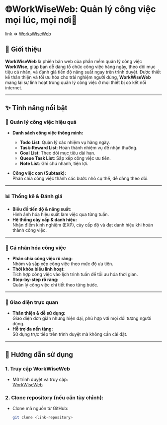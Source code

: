 # 🌐WorkWiseWeb: Quản lý công việc mọi lúc, mọi nơi🌟

link => [WorksWiseWeb](https://tsan777.github.io/WWWEDAPPDONE/)


## 📖 Giới thiệu

**WorkWiseWeb** là phiên bản web của phần mềm quản lý công việc **WorkWise**, giúp bạn dễ dàng tổ chức công việc hàng ngày, theo dõi mục tiêu cá nhân, và đánh giá tiến độ năng suất ngay trên trình duyệt. Được thiết kế thân thiện và tối ưu hóa cho trải nghiệm người dùng, **WorkWiseWeb** mang lại sự linh hoạt trong quản lý công việc ở mọi thiết bị có kết nối internet.

---

## ✨ Tính năng nổi bật

### 📝 **Quản lý công việc hiệu quả**
- **Danh sách công việc thông minh:**  
  - **Todo List**: Quản lý các nhiệm vụ hàng ngày.  
  - **Task-Reward List**: Hoàn thành nhiệm vụ để nhận thưởng.  
  - **Goal List**: Theo dõi mục tiêu dài hạn.  
  - **Queue Task List**: Sắp xếp công việc ưu tiên.  
  - **Note List**: Ghi chú nhanh, tiện lợi.

- **Công việc con (Subtask):**  
  Phân chia công việc thành các bước nhỏ cụ thể, dễ dàng theo dõi.

---

### 📊 **Thống kê & Đánh giá**
- **Biểu đồ tiến độ & năng suất:**  
  Hình ảnh hóa hiệu suất làm việc qua từng tuần.
- **Hệ thống cày cấp & danh hiệu:**  
  Nhận điểm kinh nghiệm (EXP), cày cấp độ và đạt danh hiệu khi hoàn thành công việc.  

---

### 🎯 **Cá nhân hóa công việc**
- **Phân chia công việc rõ ràng:**  
  Nhóm và sắp xếp công việc theo mức độ ưu tiên.
- **Thời khóa biểu linh hoạt:**  
  Tích hợp công việc vào lịch trình tuần để tối ưu hóa thời gian.
- **Step-by-step rõ ràng:**  
  Quản lý công việc chi tiết theo từng bước.

---

### 🎨 **Giao diện trực quan**
- **Thân thiện & dễ sử dụng:**  
  Giao diện đơn giản nhưng hiện đại, phù hợp với mọi đối tượng người dùng.
- **Hỗ trợ đa nền tảng:**  
  Sử dụng trực tiếp trên trình duyệt mà không cần cài đặt.

---

## 🚀 Hướng dẫn sử dụng

### **1. Truy cập WorkWiseWeb**
- Mở trình duyệt và truy cập:  
  [WorkWiseWeb](https://tsan777.github.io/WorskWiseWeb/)

### **2. Clone repository (nếu cần tùy chỉnh):**
- Clone mã nguồn từ GitHub:  
   ```bash
   git clone <link-repository>


